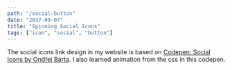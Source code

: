 ```yaml
---
path: "/social-button"
date: "2017-09-07"
title: "Spinning Social Icons"
tags: ["icon", "social", "button"]
---
```


The social icons link design in my website is based on <a href="https://codepen.io/PageOnline/pen/eBdjl?q=social+icon&limit=all&type=type-pens" target="_blank">Codepen: Social Icons by Ondřej Bárta</a>. I also learned animation from the css in this codepen.